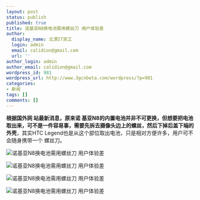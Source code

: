 ```yaml
---
layout: post
status: publish
published: true
title: 诺基亚N8换电池需用螺丝刀 用户体验差
author:
  display_name: 北漂IT民工
  login: admin
  email: calidion@gmail.com
  url: ''
author_login: admin
author_email: calidion@gmail.com
wordpress_id: 981
wordpress_url: http://www.3gcnbeta.com/wordpress/?p=981
categories:
- 新闻
tags: []
comments: []
---
```

<p><strong>根据国外网 站最新消息，原来诺 基亚N8的内置电池并非不可更换，但想要把电池取出来，可不是一件容易事，需要先拆去摄像头边上的螺丝，然后下掉后盖下端的外壳</strong>，其实HTC Legend也是从这个部位取出电池，只是相对方便许多，用户可不会随身携带一个 螺丝刀。</p>
<p><img src="http://img.cnbeta.com/newsimg/100510/07073501987188369.jpg" alt="诺基亚N8换电池需用螺丝刀 用户体验差" /></p>
<p><img src="http://img.cnbeta.com/newsimg/100510/0707351120588469.jpg" alt="诺基亚N8换电池需用螺丝刀 用户体验差" /></p>
<p><img src="http://img.cnbeta.com/newsimg/100510/0707352776158788.jpg" alt="诺基亚N8换电池需用螺丝刀 用户体验差" /></p>
<p><img src="http://img.cnbeta.com/newsimg/100510/0707353120476696.jpg" alt="诺基亚N8换电池需用螺丝刀 用户体验差" /></p>
